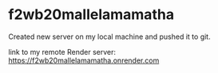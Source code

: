 # f2wb20mallelamamatha

Created new server on my local machine and pushed it to git.

link to my remote Render server: https://f2wb20mallelamamatha.onrender.com